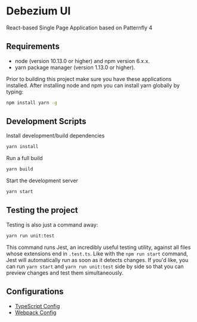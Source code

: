 

# Debezium UI

React-based Single Page Application based on Patternfly 4

## Requirements
* node (version 10.13.0 or higher) and npm version 6.x.x.  
* yarn package manager (version 1.13.0 or higher).

Prior to building this project make sure you have these applications installed.  After installing node and npm you 
can install yarn globally by typing:

```sh
npm install yarn -g
```

## Development Scripts

Install development/build dependencies
```sh
yarn install
```

Run a full build
```sh
yarn build
```

Start the development server
```sh
yarn start
```

## Testing the project
Testing is also just a command away:

```sh
yarn run unit:test
```
This command runs Jest, an incredibly useful testing utility, against all files whose extensions end in `.test.ts`.
Like with the `npm run start` command, Jest will automatically run as soon as it detects changes.
If you'd like, you can run `yarn start` and `yarn run unit:test` side by side so that you can preview changes and test them simultaneously.

## Configurations
* [TypeScript Config](./packages/ui/tsconfig.json)
* [Webpack Config](./packages/ui/webpack.common.js)